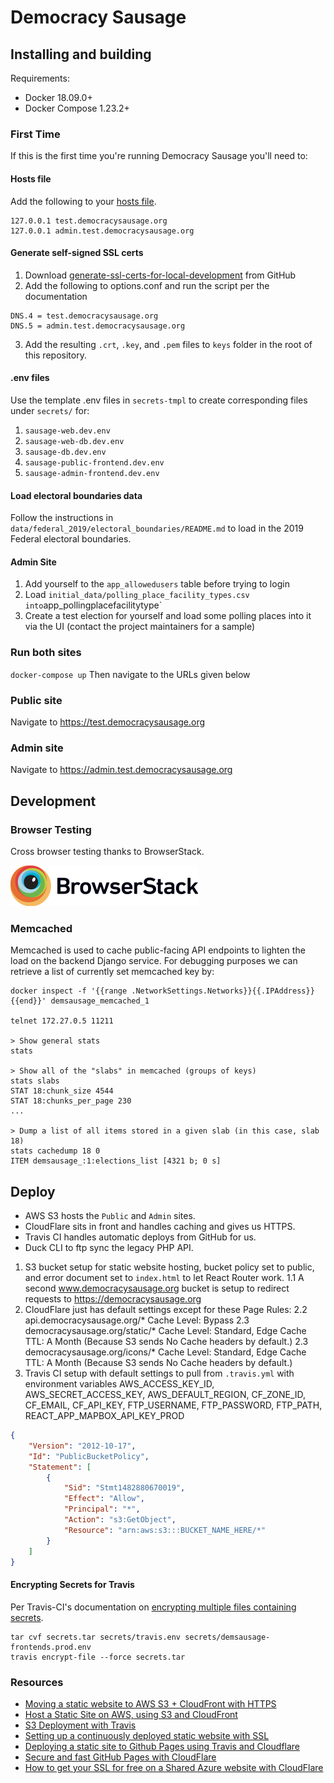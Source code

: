 # Democracy Sausage

## Installing and building

Requirements:

-   Docker 18.09.0+
-   Docker Compose 1.23.2+

### First Time

If this is the first time you're running Democracy Sausage you'll need to:

#### Hosts file

Add the following to your [hosts file](<https://en.wikipedia.org/wiki/Hosts_(file)>).

```
127.0.0.1 test.democracysausage.org
127.0.0.1 admin.test.democracysausage.org
```

#### Generate self-signed SSL certs

1. Download [generate-ssl-certs-for-local-development](https://github.com/kingkool68/generate-ssl-certs-for-local-development) from GitHub
2. Add the following to options.conf and run the script per the documentation

```
DNS.4 = test.democracysausage.org
DNS.5 = admin.test.democracysausage.org
```

3. Add the resulting `.crt`, `.key`, and `.pem` files to `keys` folder in the root of this repository.

#### .env files

Use the template .env files in `secrets-tmpl` to create corresponding files under `secrets/` for:

1. `sausage-web.dev.env`
2. `sausage-web-db.dev.env`
3. `sausage-db.dev.env`
4. `sausage-public-frontend.dev.env`
5. `sausage-admin-frontend.dev.env`

#### Load electoral boundaries data

Follow the instructions in `data/federal_2019/electoral_boundaries/README.md` to load in the 2019 Federal electoral boundaries.

#### Admin Site

1. Add yourself to the `app_allowedusers` table before trying to login
2. Load `initial_data/polling_place_facility_types.csv into`app_pollingplacefacilitytype`
3. Create a test election for yourself and load some polling places into it via the UI (contact the project maintainers for a sample)

### Run both sites

`docker-compose up`
Then navigate to the URLs given below

### Public site

Navigate to https://test.democracysausage.org

### Admin site

Navigate to https://admin.test.democracysausage.org

## Development

### Browser Testing

Cross browser testing thanks to BrowserStack.

[<img src="assets/browserstack/Browserstack-logo@2x.png" width="300" height="65" alt="BrowserStack logo" />](https://www.browserstack.com)

### Memcached

Memcached is used to cache public-facing API endpoints to lighten the load on the backend Django service. For debugging purposes we can retrieve a list of currently set memcached key by:

```
docker inspect -f '{{range .NetworkSettings.Networks}}{{.IPAddress}}{{end}}' demsausage_memcached_1

telnet 172.27.0.5 11211

> Show general stats
stats

> Show all of the "slabs" in memcached (groups of keys)
stats slabs
STAT 18:chunk_size 4544
STAT 18:chunks_per_page 230
...

> Dump a list of all items stored in a given slab (in this case, slab 18)
stats cachedump 18 0
ITEM demsausage_:1:elections_list [4321 b; 0 s]
```

## Deploy

-   AWS S3 hosts the `Public` and `Admin` sites.
-   CloudFlare sits in front and handles caching and gives us HTTPS.
-   Travis CI handles automatic deploys from GitHub for us.
-   Duck CLI to ftp sync the legacy PHP API.

1.  S3 bucket setup for static website hosting, bucket policy set to public, and error document set to `index.html` to let React Router work.
    1.1 A second www.democracysausage.org bucket is setup to redirect requests to https://democracysausage.org
2.  CloudFlare just has default settings except for these Page Rules:
    2.2 api.democracysausage.org/\* Cache Level: Bypass
    2.3 democracysausage.org/static/\* Cache Level: Standard, Edge Cache TTL: A Month (Because S3 sends No Cache headers by default.)
    2.3 democracysausage.org/icons/\* Cache Level: Standard, Edge Cache TTL: A Month (Because S3 sends No Cache headers by default.)
3.  Travis CI setup with default settings to pull from `.travis.yml` with environment variables AWS_ACCESS_KEY_ID, AWS_SECRET_ACCESS_KEY, AWS_DEFAULT_REGION, CF_ZONE_ID, CF_EMAIL, CF_API_KEY, FTP_USERNAME, FTP_PASSWORD, FTP_PATH, REACT_APP_MAPBOX_API_KEY_PROD

```json
{
    "Version": "2012-10-17",
    "Id": "PublicBucketPolicy",
    "Statement": [
        {
            "Sid": "Stmt1482880670019",
            "Effect": "Allow",
            "Principal": "*",
            "Action": "s3:GetObject",
            "Resource": "arn:aws:s3:::BUCKET_NAME_HERE/*"
        }
    ]
}
```

#### Encrypting Secrets for Travis

Per Travis-CI's documentation on [encrypting multiple files containing secrets](https://docs.travis-ci.com/user/encrypting-files#Encrypting-multiple-files).

```
tar cvf secrets.tar secrets/travis.env secrets/demsausage-frontends.prod.env
travis encrypt-file --force secrets.tar
```

### Resources

-   [Moving a static website to AWS S3 + CloudFront with HTTPS](https://medium.com/@willmorgan/moving-a-static-website-to-aws-s3-cloudfront-with-https-1fdd95563106)
-   [Host a Static Site on AWS, using S3 and CloudFront](https://www.davidbaumgold.com/tutorials/host-static-site-aws-s3-cloudfront/)
-   [S3 Deployment with Travis](https://renzo.lucioni.xyz/s3-deployment-with-travis/)
-   [Setting up a continuously deployed static website with SSL](https://blog.kolibri.is/setting-up-a-continuously-deployed-static-website-with-ssl-39670b37b5c6)
-   [Deploying a static site to Github Pages using Travis and Cloudflare](https://jmsbrdy.com/2017/07/deploying-a-static-site-to-github-pages-using-travis-and-cloudflare/)
-   [Secure and fast GitHub Pages with CloudFlare](https://blog.cloudflare.com/secure-and-fast-github-pages-with-cloudflare/)
-   [How to get your SSL for free on a Shared Azure website with CloudFlare](https://www.troyhunt.com/how-to-get-your-ssl-for-free-on-shared/)
